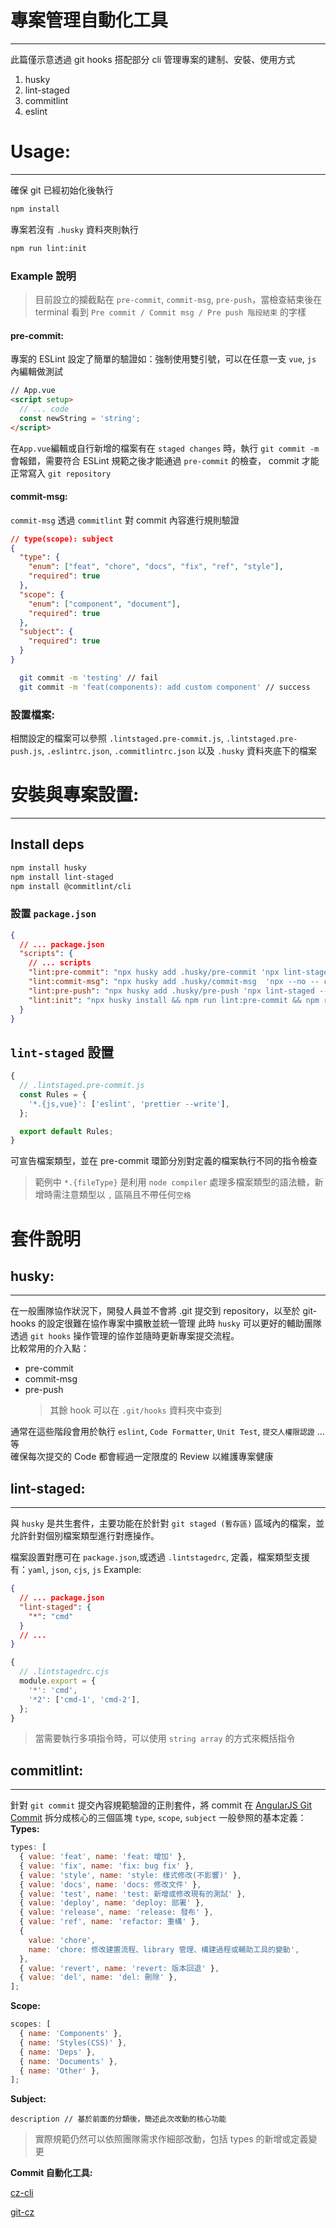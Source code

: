 # 專案管理自動化工具

---

此篇僅示意透過 git hooks 搭配部分 cli 管理專案的建制、安裝、使用方式

1. husky
2. lint-staged
3. commitlint
4. eslint

# Usage:

---

確保 git 已經初始化後執行

```zsh
npm install
```

專案若沒有 `.husky` 資料夾則執行

```zsh
npm run lint:init
```

### Example 說明

> 目前設立的攔截點在 `pre-commit`, `commit-msg`, `pre-push`，當檢查結束後在 terminal 看到 `Pre commit / Commit msg / Pre push 階段結束` 的字樣

#### pre-commit:

專案的 ESLint 設定了簡單的驗證如：強制使用雙引號，可以在任意一支 `vue`, `js` 內編輯做測試

```html
// App.vue
<script setup>
  // ... code
  const newString = 'string';
</script>
```

在`App.vue`編輯或自行新增的檔案有在 `staged changes` 時，執行 `git commit -m` 會報錯，需要符合 ESLint 規範之後才能通過 `pre-commit` 的檢查， commit 才能正常寫入 `git repository`

#### commit-msg:

`commit-msg` 透過 `commitlint` 對 commit 內容進行規則驗證

```json
// type(scope): subject
{
  "type": {
    "enum": ["feat", "chore", "docs", "fix", "ref", "style"],
    "required": true
  },
  "scope": {
    "enum": ["component", "document"],
    "required": true
  },
  "subject": {
    "required": true
  }
}
```

```zsh
  git commit -m 'testing' // fail
  git commit -m 'feat(components): add custom component' // success
```

### 設置檔案:

相關設定的檔案可以參照 `.lintstaged.pre-commit.js`, `.lintstaged.pre-push.js`, `.eslintrc.json`, `.commitlintrc.json` 以及 `.husky` 資料夾底下的檔案

# 安裝與專案設置:

---

## Install deps

```zsh
npm install husky
npm install lint-staged
npm install @commitlint/cli
```

### 設置 `package.json`

```json
{
  // ... package.json
  "scripts": {
    // ... scripts
    "lint:pre-commit": "npx husky add .husky/pre-commit 'npx lint-staged --config .lintstaged.pre-commit.js'",
    "lint:commit-msg": "npx husky add .husky/commit-msg  'npx --no -- commitlint --edit ${1} --config .commitlintrc.json'",
    "lint:pre-push": "npx husky add .husky/pre-push 'npx lint-staged --config .lintstaged.pre-push.js'",
    "lint:init": "npx husky install && npm run lint:pre-commit && npm run lint:pre-push && npm run lint:commit-msg"
  }
}
```

## `lint-staged` 設置

```js
{
  // .lintstaged.pre-commit.js
  const Rules = {
    '*.{js,vue}': ['eslint', 'prettier --write'],
  };

  export default Rules;
}
```

可宣告檔案類型，並在 pre-commit 環節分別對定義的檔案執行不同的指令檢查

> 範例中 `*.{fileType}` 是利用 `node compiler` 處理多檔案類型的語法糖，新增時需注意類型以 `,` 區隔且不帶任何`空格`

# 套件說明

## husky:

---

在一般團隊協作狀況下，開發人員並不會將 .git 提交到 repository，以至於 git-hooks 的設定很難在協作專案中擴散並統一管理
此時 `husky` 可以更好的輔助團隊透過 `git hooks` 操作管理的協作並隨時更新專案提交流程。  
比較常用的介入點：

- pre-commit
- commit-msg
- pre-push
  > 其餘 hook 可以在 `.git/hooks` 資料夾中查到

通常在這些階段會用於執行 `eslint`, `Code Formatter`, `Unit Test`, `提交人權限認證` ... 等  
確保每次提交的 Code 都會經過一定限度的 Review 以維護專案健康

## lint-staged:

---

與 `husky` 是共生套件，主要功能在於針對 `git staged (暫存區)` 區域內的檔案，並允許針對個別檔案類型進行對應操作。

檔案設置對應可在 `package.json`,或透過 `.lintstagedrc`, 定義，檔案類型支援有：`yaml`, `json`, `cjs`, `js`
Example:

```json
{
  // ... package.json
  "lint-staged": {
    "*": "cmd"
  }
  // ...
}
```

```js
{
  // .lintstagedrc.cjs
  module.export = {
    '*': 'cmd',
    '*2': ['cmd-1', 'cmd-2'],
  };
}
```

> 當需要執行多項指令時，可以使用 `string array` 的方式來概括指令

## commitlint:

---

針對 `git commit` 提交內容規範驗證的正則套件，將 commit 在 [AngularJS Git Commit](https://gist.github.com/stephenparish/9941e89d80e2bc58a153#format-of-the-commit-message) 拆分成核心的三個區塊 `type`, `scope`, `subject`
一般參照的基本定義：
**Types:**

```js
types: [
  { value: 'feat', name: 'feat: 增加' },
  { value: 'fix', name: 'fix: bug fix' },
  { value: 'style', name: 'style: 樣式修改(不影響)' },
  { value: 'docs', name: 'docs: 修改文件' },
  { value: 'test', name: 'test: 新增或修改現有的測試' },
  { value: 'deploy', name: 'deploy: 部署' },
  { value: 'release', name: 'release: 發布' },
  { value: 'ref', name: 'refactor: 重構' },
  {
    value: 'chore',
    name: 'chore: 修改建置流程、library 管理、構建過程或輔助工具的變動',
  },
  { value: 'revert', name: 'revert: 版本回退' },
  { value: 'del', name: 'del: 刪除' },
];
```

**Scope:**

```js
scopes: [
  { name: 'Components' },
  { name: 'Styles(CSS)' },
  { name: 'Deps' },
  { name: 'Documents' },
  { name: 'Other' },
];
```

**Subject:**

```
description // 基於前面的分類後，簡述此次改動的核心功能
```

> 實際規範仍然可以依照團隊需求作細部改動，包括 types 的新增或定義變更

**Commit 自動化工具:**

[cz-cli](https://github.com/commitizen/cz-cli)

[git-cz](https://github.com/streamich/git-cz)

